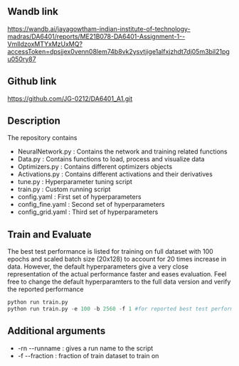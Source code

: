 ## Wandb link ##
https://wandb.ai/jayagowtham-indian-institute-of-technology-madras/DA6401/reports/ME21B078-DA6401-Assignment-1--VmlldzoxMTYxMzUxMQ?accessToken=dpsjjex0venn08lem74b8vk2ysvtjige1alfxjzhdt7dj05m3bil21pgu050ry87

## Github link ##
https://github.com/JG-0212/DA6401_A1.git

## Description ##
The repository contains
- NeuralNetwork.py : Contains the network and training related functions
- Data.py : Contains functions to load, process and visualize data
- Optimizers.py : Contains different optimizers objects
- Activations.py : Contains different activations and their derivatives
- tune.py : Hyperparameter tuning script
- train.py : Custom running script
- config.yaml : First set of hyperparameters
- config_fine.yaml : Second set of hyperparameters
- config_grid.yaml : Third set of hyperparameters

## Train and Evaluate ##
The best test performance is listed for training on full dataset with 100 epochs and scaled batch size (20x128) to account for 20 times increase in data.
However, the default hyperparameters give a very close representation of the actual performance faster and eases evaluation.
Feel free to change the default hyperparamters to the full data version and verify the reported performance

```python
python run train.py
python run train.py -e 100 -b 2560 -f 1 #for reported best test performance
```

## Additional arguments ##
- -rn --runname : gives a run name to the script
- -f --fraction : fraction of train dataset to train on
